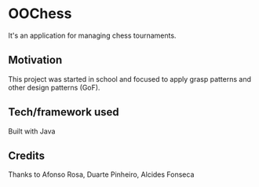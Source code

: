 # OOChess

It's an application for managing chess tournaments.

## Motivation

This project was started in school and focused to apply grasp patterns and other design patterns (GoF).

## Tech/framework used
Built with Java

## Credits
Thanks to Afonso Rosa, Duarte Pinheiro, Alcides Fonseca
